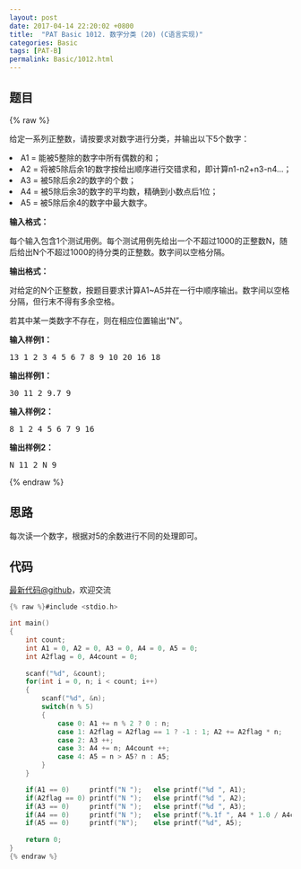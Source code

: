 ```yaml
---
layout: post
date: 2017-04-14 22:20:02 +0800
title:  "PAT Basic 1012. 数字分类 (20) (C语言实现)"
categories: Basic
tags: [PAT-B]
permalink: Basic/1012.html
---
```


## 题目

{% raw %}<div id="problemContent">
<p>给定一系列正整数，请按要求对数字进行分类，并输出以下5个数字：</p>
<li>A1 = 能被5整除的数字中所有偶数的和；
<li>A2 = 将被5除后余1的数字按给出顺序进行交错求和，即计算n1-n2+n3-n4...；
<li>A3 = 被5除后余2的数字的个数；
<li>A4 = 被5除后余3的数字的平均数，精确到小数点后1位；
<li>A5 = 被5除后余4的数字中最大数字。
 
<p><b>
输入格式：
</b></p>
<p>每个输入包含1个测试用例。每个测试用例先给出一个不超过1000的正整数N，随后给出N个不超过1000的待分类的正整数。数字间以空格分隔。</p>
<p><b>
输出格式：
</b></p>
<p>对给定的N个正整数，按题目要求计算A1~A5并在一行中顺序输出。数字间以空格分隔，但行末不得有多余空格。</p>
<p>若其中某一类数字不存在，则在相应位置输出“N”。</p>
<b>输入样例1：</b><pre>
13 1 2 3 4 5 6 7 8 9 10 20 16 18
</pre>
<b>输出样例1：</b><pre>
30 11 2 9.7 9
</pre>
<b>输入样例2：</b><pre>
8 1 2 4 5 6 7 9 16
</pre>
<b>输出样例2：</b><pre>
N 11 2 N 9
</pre>
</li></li></li></li></li></div>{% endraw %}

## 思路

每次读一个数字，根据对5的余数进行不同的处理即可。

## 代码

[最新代码@github](https://github.com/OliverLew/PAT/blob/master/PATBasic/1012.c)，欢迎交流
```c
{% raw %}#include <stdio.h>

int main()
{
    int count;
    int A1 = 0, A2 = 0, A3 = 0, A4 = 0, A5 = 0;
    int A2flag = 0, A4count = 0;
    
    scanf("%d", &count);
    for(int i = 0, n; i < count; i++)
    {
        scanf("%d", &n);
        switch(n % 5)
        {
            case 0: A1 += n % 2 ? 0 : n;                                break;
            case 1: A2flag = A2flag == 1 ? -1 : 1; A2 += A2flag * n;    break;
            case 2: A3 ++;                                              break;
            case 3: A4 += n; A4count ++;                                break;
            case 4: A5 = n > A5? n : A5;                                break;
        }
    }

    if(A1 == 0)     printf("N ");   else printf("%d ", A1);
    if(A2flag == 0) printf("N ");   else printf("%d ", A2);
    if(A3 == 0)     printf("N ");   else printf("%d ", A3);
    if(A4 == 0)     printf("N ");   else printf("%.1f ", A4 * 1.0 / A4count);
    if(A5 == 0)     printf("N");    else printf("%d", A5);
    
    return 0;
}
{% endraw %}
```